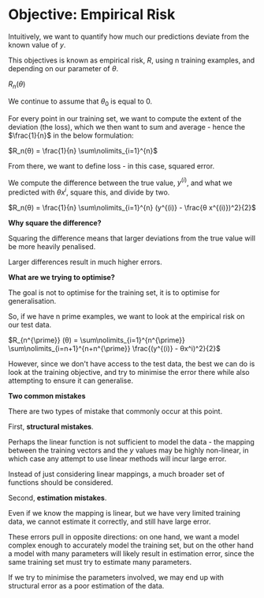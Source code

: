 # Objective: Empirical Risk

Intuitively, we want to quantify how much our predictions deviate from the known value of $y$.

This objectives is known as empirical risk, $R$, using n training examples, and depending on our parameter of $θ$.

$R_n(θ)$

We continue to assume that $θ_0$ is equal to $0$.

For every point in our training set, we want to compute the extent of the deviation (the loss), which we then want to sum and average - hence the $\frac{1}{n}$ in the below formulation:

$R_n(θ) = \frac{1}{n} \sum\nolimits_{i=1}^{n}$

From there, we want to define loss - in this case, squared error.

We compute the difference between the true value, $y^{(i)}$, and what we predicted with $θ x^i$, square this, and divide by two.

$R_n(θ) = \frac{1}{n} \sum\nolimits_{i=1}^{n} (y^{(i)} - \frac{θ x^{(i)})^2}{2}$

**Why square the difference?**

Squaring the difference means that larger deviations from the true value will be more heavily penalised.

Larger differences result in much higher errors.

**What are we trying to optimise?**

The goal is not to optimise for the training set, it is to optimise for generalisation.

So, if we have n prime examples, we want to look at the empirical risk on our test data.

$R_{n^{\prime}} (θ) = \sum\nolimits_{i=1}^{n^{\prime}} \sum\nolimits_{i=n+1}^{n+n^{\prime}} \frac{(y^{(i)} - θx^i)^2}{2}$

However, since we don't have access to the test data, the best we can do is look at the training objective, and try to minimise the error there while also attempting to ensure it can generalise.

**Two common mistakes**

There are two types of mistake that commonly occur at this point.

First, **structural mistakes**.

Perhaps the linear function is not sufficient to model the data - the mapping between the training vectors and the $y$ values may be highly non-linear, in which case any attempt to use linear methods will incur large error.

Instead of just considering linear mappings, a much broader set of functions should be considered.

Second, **estimation mistakes**.

Even if we know the mapping is linear, but we have very limited training data, we cannot estimate it correctly, and still have large error.

These errors pull in opposite directions: on one hand, we want a model complex enough to accurately model the training set, but on the other hand a model with many parameters will likely result in estimation error, since the same training set must try to estimate many parameters.

If we try to minimise the parameters involved, we may end up with structural error as a poor estimation of the data.
